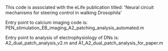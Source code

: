 This code is associated with the eLife publication titled: 'Neural circuit mechanisms for steering control in walking Drosophila'

Entry point to calcium imaging code is: PEN_stimulation_EB_imaging_A2_patching_analysis_automated.m

Entry point to analysis of electrophysiology of DNs is: A2_dual_patch_analysis_v2.m and A1_A2_dual_patch_analysis_for_paper.m
